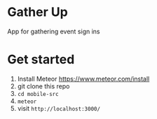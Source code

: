 Gather Up
=========
App for gathering event sign ins

# Get started

1. Install Meteor https://www.meteor.com/install
2. git clone this repo
3. `cd mobile-src`
4. `meteor`
5. visit `http://localhost:3000/`
